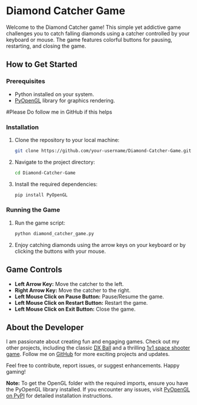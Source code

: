 # Diamond Catcher Game

Welcome to the Diamond Catcher game! This simple yet addictive game challenges you to catch falling diamonds using a catcher controlled by your keyboard or mouse. The game features colorful buttons for pausing, restarting, and closing the game.

## How to Get Started

### Prerequisites
- Python installed on your system.
- [PyOpenGL](https://pypi.org/project/PyOpenGL/) library for graphics rendering.
  
#Please Do follow me in GitHub if this helps 

### Installation
1. Clone the repository to your local machine:
    ```bash
    git clone https://github.com/your-username/Diamond-Catcher-Game.git
    ```
2. Navigate to the project directory:
    ```bash
    cd Diamond-Catcher-Game
    ```
3. Install the required dependencies:
    ```bash
    pip install PyOpenGL
    ```

### Running the Game
1. Run the game script:
    ```bash
    python diamond_catcher_game.py
    ```
2. Enjoy catching diamonds using the arrow keys on your keyboard or by clicking the buttons with your mouse.

## Game Controls
- **Left Arrow Key:** Move the catcher to the left.
- **Right Arrow Key:** Move the catcher to the right.
- **Left Mouse Click on Pause Button:** Pause/Resume the game.
- **Left Mouse Click on Restart Button:** Restart the game.
- **Left Mouse Click on Exit Button:** Close the game.

## About the Developer
I am passionate about creating fun and engaging games. Check out my other projects, including the classic [DX Ball](https://github.com/Lycanthrope8/DX-Ball) and a thrilling [1v1 space shooter game](https://github.com/Lycanthrope8/Space-Shooter-1v1). Follow me on [GitHub](https://github.com/Lycanthrope8) for more exciting projects and updates.

Feel free to contribute, report issues, or suggest enhancements. Happy gaming!

**Note:** To get the OpenGL folder with the required imports, ensure you have the PyOpenGL library installed. If you encounter any issues, visit [PyOpenGL on PyPI](https://pypi.org/project/PyOpenGL/) for detailed installation instructions.
